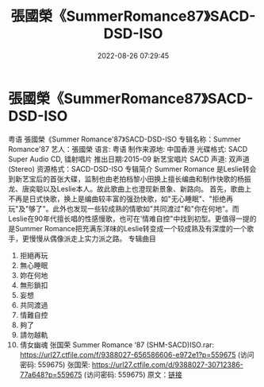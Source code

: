 ﻿---
title: 張國榮《SummerRomance87》SACD-DSD-ISO
date: 2022-08-26 07:29:45
categories: WAV车载音乐、镜像
tags: 华语中文
---
# 張國榮《SummerRomance87》SACD-DSD-ISO

粤语 張國榮《Summer
Romance'87》SACD-DSD-ISO
专辑名称：Summer Romance'87
艺人：張國榮
语言: 粤语
制作来源地: 中国香港
光碟格式: SACD
Super Audio CD, 镭射唱片
推出日期:2015-09
新艺宝唱片 SACD
声道: 双声道(Stereo)
资源格式：SACD-DSD-ISO
专辑简介
Summer Romance
是Leslie转会到新艺宝后的首张大碟，监制也由老拍档黎小田换上擅长编曲和制作快歌的杨振龙、唐奕聪以及Leslie本人。故此歌曲上也澄现新景象、新路向。
首先，歌曲上不再是日式快歌，换上是编曲较丰富的强劲快歌，如"无心睡眠"、"拒绝再玩"及"够了"。此外也发现一些较成熟的情歌如"共同渡过"和"你在何地"。而Leslie在90年代擅长唱的性感慢歌，也可在'情难自控"中找到初型。更值得一提的是Summer
Romance把充满东洋味的Leslie转变成一个较成熟及有深度的一个歌手，更慢慢从偶像派走上实力派之路。
专辑曲目
01. 拒絕再玩
02. 無心睡眠
03. 妳在何地
04. 無形鎖扣
05. 妄想
06. 共同渡過
07. 情難自控
08. 夠了
09. 請勿越軌
10. 倩女幽魂
张国荣 Summer Romance ‘87 (SHM-SACD)ISO.rar:
https://url27.ctfile.com/f/9388027-656586606-e972e1?p=559675
(访问密码: 559675)
张国荣: https://url27.ctfile.com/d/9388027-30712386-77a648?p=559675
(访问密码: 559675)
原文：[链接](https://blog.sina.com.cn/s/blog_1647c7e7601030z1z.html)
